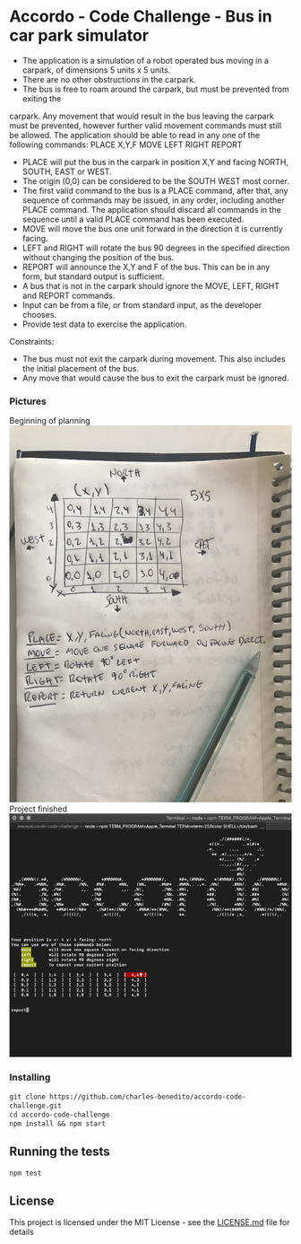 # Accordo - Code Challenge - Bus in car park simulator

- The application is a simulation of a robot operated bus moving in a carpark, of
dimensions 5 units x 5 units.
- There are no other obstructions in the carpark.
- The bus is free to roam around the carpark, but must be prevented from exiting the

carpark. Any movement that would result in the bus leaving the carpark must be
prevented, however further valid movement commands must still be allowed.
The application should be able to read in any one of the following commands:
PLACE X,Y,F
MOVE
LEFT
RIGHT
REPORT
- PLACE will put the bus in the carpark in position X,Y and facing NORTH, SOUTH,
EAST or WEST.
- The origin (0,0) can be considered to be the SOUTH WEST most corner.
- The first valid command to the bus is a PLACE command, after that, any sequence of
commands may be issued, in any order, including another PLACE command. The
application should discard all commands in the sequence until a valid PLACE
command has been executed.
- MOVE will move the bus one unit forward in the direction it is currently facing.
- LEFT and RIGHT will rotate the bus 90 degrees in the specified direction without
changing the position of the bus.
- REPORT will announce the X,Y and F of the bus. This can be in any form, but
standard output is sufficient.
- A bus that is not in the carpark should ignore the MOVE, LEFT, RIGHT and REPORT
commands.
- Input can be from a file, or from standard input, as the developer chooses.
- Provide test data to exercise the application.

Constraints:
- The bus must not exit the carpark during movement. This also includes the initial
placement of the bus.
- Any move that would cause the bus to exit the carpark must be ignored.

### Pictures
Beginning of planning
![beginning of planning](https://github.com/charles-benedito/accordo-code-challenge/blob/master/start.jpg)
Project finished 
![project finished](https://github.com/charles-benedito/accordo-code-challenge/blob/master/end.png)

### Installing

```
git clone https://github.com/charles-benedito/accordo-code-challenge.git
cd accordo-code-challenge
npm install && npm start
```

## Running the tests

```
npm test
```

## License

This project is licensed under the MIT License - see the [LICENSE.md](LICENSE.md) file for details
